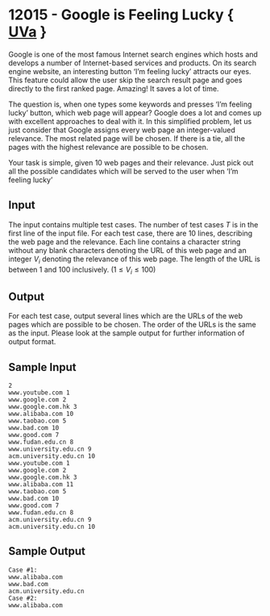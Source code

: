 # 12015 - Google is Feeling Lucky { [UVa](https://onlinejudge.org/index.php?option=com_onlinejudge&Itemid=8&page=show_problem&problem=3166) }

Google is one of the most famous Internet search engines which hosts and develops a number of Internet-based services and products. On its search engine website, an interesting button ‘I’m feeling lucky’
attracts our eyes. This feature could allow the user skip the search result page and goes directly to the
first ranked page. Amazing! It saves a lot of time.

The question is, when one types some keywords and presses ‘I’m feeling lucky’ button, which web
page will appear? Google does a lot and comes up with excellent approaches to deal with it. In this
simplified problem, let us just consider that Google assigns every web page an integer-valued relevance.
The most related page will be chosen. If there is a tie, all the pages with the highest relevance are
possible to be chosen.

Your task is simple, given 10 web pages and their relevance. Just pick out all the possible candidates
which will be served to the user when ‘I’m feeling lucky’

## Input

The input contains multiple test cases. The number of test cases $T$ is in the first line of the input file.
For each test case, there are 10 lines, describing the web page and the relevance. Each line contains
a character string without any blank characters denoting the URL of this web page and an integer
$V_i$ denoting the relevance of this web page. The length of the URL is between 1 and 100 inclusively.
$(1 ≤ V_i ≤ 100)$

## Output

For each test case, output several lines which are the URLs of the web pages which are possible to be
chosen. The order of the URLs is the same as the input. Please look at the sample output for further
information of output format.

## Sample Input

```
2
www.youtube.com 1
www.google.com 2
www.google.com.hk 3
www.alibaba.com 10
www.taobao.com 5
www.bad.com 10
www.good.com 7
www.fudan.edu.cn 8
www.university.edu.cn 9
acm.university.edu.cn 10
www.youtube.com 1
www.google.com 2
www.google.com.hk 3
www.alibaba.com 11
www.taobao.com 5
www.bad.com 10
www.good.com 7
www.fudan.edu.cn 8
acm.university.edu.cn 9
acm.university.edu.cn 10
```

## Sample Output

```
Case #1:
www.alibaba.com
www.bad.com
acm.university.edu.cn
Case #2:
www.alibaba.com
```
